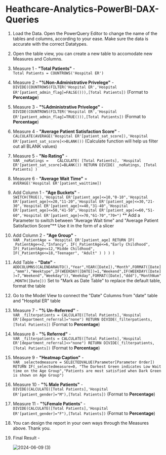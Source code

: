 # Heathcare-Analytics-PowerBI-DAX-Queries

1) Load the Data. Open the PowerQuery Editor to change the name of the tables and columns, according to your ease. Make sure the data is accurate with the correct Datatypes.
2) Open the table view, you can create a new table to accomodate new Measures and Columns.
3) Measure 1 - **"Total Patients"** -  
`Total Patients = COUNTROWS('Hospital ER')`
4) Measure 2 - **"%Non-Administrative Privelege"** -  
`DIVIDE(COUNTROWS(FILTER('Hospital ER','Hospital ER'[patient_admin_flag]=FALSE())),[Total Patients])`  (Format to **Percentage**)
5) Measure 3 - **"%Administrative Privelege"** -  
 `DIVIDE(COUNTROWS(FILTER('Hospital ER','Hospital ER'[patient_admin_flag]=TRUE())),[Total Patients])` (Format to **Percentage**)
6) Measure 4 - **"Average Patient Satisfaction Score"** -  
 `CALCULATE(AVERAGE('Hospital ER'[patient_sat_score]),'Hospital ER'[patient_sat_score]<>BLANK())` (Calculate function will help us filter out all BLANK values)
7) Measure 5 - **"No Rating"** -  
`VAR _noRatings =   
CALCULATE(
[Total Patients],
'Hospital ER'[patient_sat_score]=BLANK())
RETURN
DIVIDE(
_noRatings,
[Total Patients]
)`  
9) Measure 6 - **"Average Wait Time"** =  
`AVERAGE('Hospital ER'[patient_waittime])`
10) Add Column 1 - **"Age Buckets"** -  
`SWITCH(TRUE(),'Hospital ER'[patient_age]<=10,"0-10",'Hospital ER'[patient_age]<=20,"11-20",'Hospital ER'[patient_age]<=30,"21-30",'Hospital ER'[patient_age]<=40,"31-40",'Hospital ER'[patient_age]<=50,"41-50",'Hospital ER'[patient_age]<=60,"51-60",'Hospital ER'[patient_age]<=70,"61-70","70+")`
   ** Add a Parameter to switch between "Average Wait time" and "Average Patient Satisfaction Score"** Use it in the form of a slicer
11) Add Column 2 - **"Age Group"** -  
`VAR _PatientAge = 'Hospital ER'[patient_age]
RETURN
IF(
     _PatientAge<=2,"Infancy",
    IF(_PatientAge<=6,"Early Childhood",
       IF(_PatientAge<=12,"Midde Childhood",
          IF(_PatientAge<=18,"Teenager",
          "Adult"
          )
       )
    )
)`
12) Add Table - **"Date"** -  
`ADDCOLUMNS(CALENDARAUTO(),"Year",YEAR([Date]),"Month",FORMAT([Date],"mmm"),"Weektype",IF(WEEKDAY([DATE])=1,"Weekend",IF(WEEKDAY([Date])=7,"Weekend","Weekday")),"Weekday",FORMAT([Date],"ddd"),"MonthNum",MONTH([Date]))` Set to "Mark as Date Table" to replace the default table, format the table
13) Go to the Model View to connect the "Date" Columns from "date" table and "Hospital ER" table
14) Measure 7 - **"% Un-Referred"** -   
`VAR _filterpatients =
    CALCULATE([Total Patients],'Hospital ER'[department_referral]="none")
    RETURN DIVIDE(_filterpatients,[Total Patients])` (Format to **Percentage**)
15) Measure 8 - **"% Referred"** -  
 `VAR _filterpatients =
    CALCULATE([Total Patients],'Hospital ER'[department_referral]<>"none")
    RETURN DIVIDE(_filterpatients,[Total Patients])` (Format to **Percentage**)
16) Measure 9 - **"Heatmap Caption"** -  
`VAR _selectedmeasure =
    SELECTEDVALUE(Parameter[Parameter Order])
    RETURN
    IF(_selectedmeasure=0,
    "The Darkest Green indicates Low Wait time on the Age Group","Patients are most satisfied when Dark Green is shown on Age Group")`
17) Measure 10 - **"% Male Patients"** -  
`DIVIDE(CALCULATE([Total Patients],'Hospital ER'[patient_gender]="M"),[Total Patients])` (Format to **Percentage**)
18) Measure 11 - **"%Female Patients**" -  
`DIVIDE(CALCULATE([Total Patients],'Hospital ER'[patient_gender]="F"),[Total Patients])` (Format to **Percentage**)
19) You can design the report in your own ways through the Measures above. Thank you.
20) Final Result -


    ![2024-06-09 (3)](https://github.com/viskypapi/Heathcare-Analytics-PowerBI-DAX-Queries/assets/164670302/9bc605f1-9a9b-4fee-aef7-6ab08ae11884)





